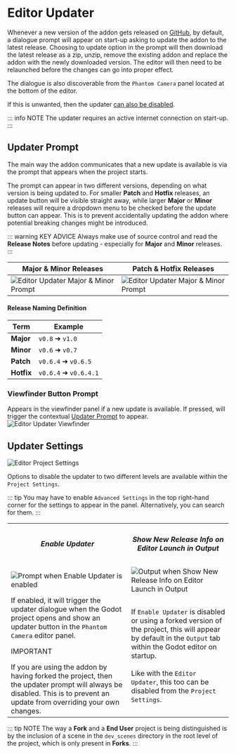 
# Editor Updater
Whenever a new version of the addon gets released on [GitHub](https://github.com/ramokz/phantom-camera/releases), by default, a dialogue prompt will appear on start-up asking to update the addon to the latest release. Choosing to update option in the prompt will then download the latest release as a zip, unzip, remove the existing addon and replace the addon with the newly downloaded version. The editor will then need to be relaunched before the changes can go into proper effect.

The dialogue is also discoverable from the `Phantom Camera` panel located at the bottom of the editor.

If this is unwanted, then the updater [can also be disabled](#updater-settings).

::: info NOTE
The updater requires an active internet connection on start-up. 
:::

## Updater Prompt
The main way the addon communicates that a new update is available is via the prompt that appears when the project starts.

The prompt can appear in two different versions, depending on what version is being updated to.
For smaller **Patch** and **Hotfix** releases, an update button will be visible straight away, while larger **Major** or **Minor** releases will require a dropdown menu to be checked before the update button can appear. This is to prevent accidentally updating the addon where potential breaking changes might be introduced.

::: warning KEY ADVICE 
Always make use of source control and read the **Release Notes** before updating - especially for **Major** and **Minor** releases.
:::

| Major & Minor Releases | Patch & Hotfix Releases                                                                               | 
| ---------------------- |-------------------------------------------------------------------------------------------------------|
|![Editor Updater Major & Minor Prompt](/assets/editor-updater/editor-updater-prompt-major-minor.png) | ![Editor Updater Major & Minor Prompt](/assets/editor-updater/editor-updater-prompt-patch-hotfix.png) |

#### Release Naming Definition
| Term | Example            |
|------|--------------------|
| **Major** | `v0.8` ➜ `v1.0`     |
| **Minor** | `v0.6` ➜ `v0.7`     |
| **Patch** | `v0.6.4` ➜ `v0.6.5` |
|**Hotfix** | `v0.6.4` ➜ `v0.6.4.1` |

### Viewfinder Button Prompt
Appears in the viewfinder panel if a new update is available. If pressed, will trigger the contextual [Updater Prompt](#updater-prompt) to appear.
![Editor Updater Viewfinder](/assets/editor-updater/editor-updater-viewfinder.png)



## Updater Settings

![Editor Project Settings](/assets/editor-updater/editor-updater-project-settings-updater.png)

Options to disable the updater to two different levels are available within the `Project Settings`.

::: tip
You may have to enable `Advanced Settings` in the top right-hand corner for the settings to appear in the panel. Alternatively, you can search for them.
:::

<table>
    <tr>
        <th>
            <h5>Enable Updater</h5>
        </th>
        <th><h5>Show New Release Info on Editor Launch in Output</h5></th>
    </tr>
    <tr>
        <td>
            <img alt="Prompt when Enable Updater is enabled" src="/assets/editor-updater/editor-updater-prompt-patch-hotfix.png"/>
        </td>
        <td>
            <img alt="Output when Show New Release Info on Editor Launch in Output" src="/assets/editor-updater/editor-updater-output-updater.png"/>
        </td>
    </tr>
    <tr>
        <td> If enabled, it will trigger the updater dialogue when the Godot project opens and show an updater button in the <code>Phantom Camera</code> editor panel.
            <div class="warning custom-block">
            <p class="custom-block-title">IMPORTANT</p>
            If you are using the addon by having forked the project, then the updater prompt will always be disabled.
            This is to prevent an update from overriding your own changes.
            </div>
        </td>
        <td>
            If <code>Enable Updater</code> is disabled or using a forked version of the project, this will appear by default in the <code>Output</code> tab within the Godot editor on startup. <br><br>
            Like with the <code>Editor Updater</code>, this too can be disabled from the <code>Project Settings</code>. 
        </td>
    </tr>
</table>

::: tip NOTE
The way a **Fork** and a **End User** project is being distinguished is by the inclusion of a scene in the `dev_scenes` directory in the root level of the project, which is only present in **Forks**.
:::